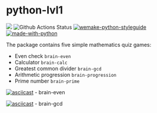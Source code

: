 # python-lvl1

<a href="https://codeclimate.com/github/Gamabyta24/python-lvl1/maintainability"><img src="https://api.codeclimate.com/v1/badges/9b820b59cc7b971d1841/maintainability" /></a>
![Github Actions Status](https://github.com/dosart/python-project-lvl1/actions/workflows/linter.yaml/badge.svg)
[![wemake-python-styleguide](https://img.shields.io/badge/style-wemake-000000.svg)](https://github.com/wemake-services/wemake-python-styleguide)
[![made-with-python](https://img.shields.io/badge/Made%20with-Python-1f425f.svg)](https://www.python.org/)

The package contains five simple mathematics quiz games:

- Even check `brain-even`
- Calculator `brain-calc`
- Greatest common divider `brain-gcd`
- Arithmetic progression `brain-progression`
- Prime number `brain-prime`

[![asciicast](https://asciinema.org/a/506017.svg)](https://asciinema.org/a/506017) - brain-even

[![asciicast](https://asciinema.org/a/pPdnFMS3FfewvsNIB2egXWmDC.svg)](https://asciinema.org/a/pPdnFMS3FfewvsNIB2egXWmDC) - brain-gcd